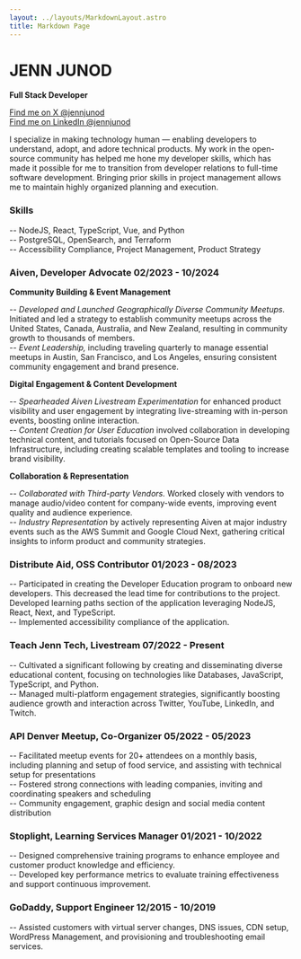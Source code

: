 ```yaml
---
layout: ../layouts/MarkdownLayout.astro
title: Markdown Page
---
```

# JENN JUNOD  
**Full Stack Developer**  

[Find me on X @jennjunod](https://twitter.com/JennJunod)  
[Find me on LinkedIn @jennjunod](https://www.linkedin.com/in/jennjunod/)  

I specialize in making technology human — enabling developers to understand, adopt, and adore technical products. My work in the open-source community has helped me hone my developer skills, which has made it possible for me to transition from developer relations to full-time software development. Bringing prior skills in project management allows me to maintain highly organized planning and execution.

### **Skills**

-- NodeJS, React, TypeScript, Vue, and Python  
-- PostgreSQL, OpenSearch, and Terraform  
-- Accessibility Compliance, Project Management, Product Strategy 

### **Aiven, Developer Advocate	02/2023 \- 10/2024**

**Community Building & Event Management**

-- *Developed and Launched Geographically Diverse Community Meetups.* Initiated and led a strategy to establish community meetups across the United States, Canada, Australia, and New Zealand, resulting in community growth to thousands of members.  
-- *Event Leadership,* including traveling quarterly to manage essential meetups in Austin, San Francisco, and Los Angeles, ensuring consistent community engagement and brand presence.

**Digital Engagement & Content Development**

-- *Spearheaded Aiven Livestream Experimentation* for enhanced product visibility and user engagement by integrating live-streaming with in-person events, boosting online interaction.  
-- *Content Creation for User Education* involved collaboration in developing technical content, and tutorials focused on Open-Source Data Infrastructure, including creating scalable templates and tooling to increase brand visibility.

**Collaboration & Representation**

-- *Collaborated with Third-party Vendors.* Worked closely with vendors to manage audio/video content for company-wide events, improving event quality and audience experience.  
-- *Industry Representation* by actively representing Aiven at major industry events such as the AWS Summit and Google Cloud Next, gathering critical insights to inform product and community strategies.

### **Distribute Aid, OSS Contributor	01/2023 \- 08/2023**

-- Participated in creating the Developer Education program to onboard new developers. This decreased the lead time for contributions to the project. Developed learning paths section of the application leveraging NodeJS, React, Next, and TypeScript.  
-- Implemented accessibility compliance of the application.

### **Teach Jenn Tech, Livestream	07/2022 \- Present**

-- Cultivated a significant following by creating and disseminating diverse educational content, focusing on technologies like Databases, JavaScript, TypeScript, and Python.  
-- Managed multi-platform engagement strategies, significantly boosting audience growth and interaction across Twitter, YouTube, LinkedIn, and Twitch.

### **API Denver Meetup, Co-Organizer	05/2022 \- 05/2023**

-- Facilitated meetup events for 20+ attendees on a monthly basis, including planning and setup of food service, and assisting with technical setup for presentations  
-- Fostered strong connections with leading companies, inviting and coordinating speakers and scheduling  
-- Community engagement, graphic design and social media content distribution

### **Stoplight, Learning Services Manager	01/2021 \- 10/2022**

-- Designed comprehensive training programs to enhance employee and customer product knowledge and efficiency.  
-- Developed key performance metrics to evaluate training effectiveness and support continuous improvement.

### **GoDaddy, Support Engineer	12/2015 \- 10/2019**

-- Assisted customers with virtual server changes, DNS issues, CDN setup, WordPress Management, and provisioning and troubleshooting email services.  